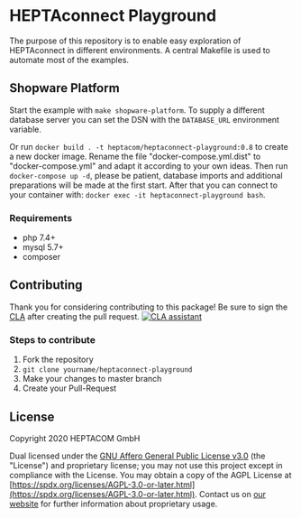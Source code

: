 # HEPTAconnect Playground

The purpose of this repository is to enable easy exploration of HEPTAconnect in different environments.
A central Makefile is used to automate most of the examples.

## Shopware Platform

Start the example with `make shopware-platform`.
To supply a different database server you can set the DSN with the `DATABASE_URL` environment variable.

Or run `docker build . -t heptacom/heptaconnect-playground:0.8` to create a new docker image.
Rename the file "docker-compose.yml.dist" to "docker-compose.yml" and adapt it according to your own ideas.
Then run `docker-compose up -d`, please be patient, database imports and additional preparations will be 
made at the first start. After that you can connect to your container with: `docker exec -it heptaconnect-playground bash`. 

### Requirements

* php 7.4+
* mysql 5.7+
* composer


## Contributing

Thank you for considering contributing to this package! Be sure to sign the [CLA](./CLA.md) after creating the pull request. [![CLA assistant](https://cla-assistant.io/readme/badge/HEPTACOM/heptaconnect-playground)](https://cla-assistant.io/HEPTACOM/heptaconnect-playground)


### Steps to contribute

1. Fork the repository
2. `git clone yourname/heptaconnect-playground`
3. Make your changes to master branch
4. Create your Pull-Request


## License

Copyright 2020 HEPTACOM GmbH

Dual licensed under the [GNU Affero General Public License v3.0](./LICENSE.md) (the "License") and proprietary license; you may not use this project except in compliance with the License.
You may obtain a copy of the AGPL License at [https://spdx.org/licenses/AGPL-3.0-or-later.html](https://spdx.org/licenses/AGPL-3.0-or-later.html).
Contact us on [our website](https://www.heptacom.de) for further information about proprietary usage.
